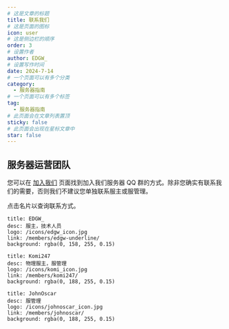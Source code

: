 ```yaml
---
# 这是文章的标题
title: 联系我们
# 这是页面的图标
icon: user
# 这是侧边栏的顺序
order: 3
# 设置作者
author: EDGW_
# 设置写作时间
date: 2024-7-14
# 一个页面可以有多个分类
category:
  - 服务器指南
# 一个页面可以有多个标签
tag:
  - 服务器指南
# 此页面会在文章列表置顶
sticky: false
# 此页面会出现在星标文章中
star: false
---
```


<!-- more -->

## 服务器运营团队

您可以在 [加入我们](./join-usb) 页面找到加入我们服务器 QQ 群的方式。除非您确实有联系我们的需要，否则我们不建议您单独联系服主或服管理。

点击名片以查询联系方式。

  ```component VPCard
  title: EDGW_
  desc: 服主，技术人员
  logo: /icons/edgw_icon.jpg
  link: /members/edgw-underline/
  background: rgba(0, 158, 255, 0.15)
  ```
  ```component VPCard
  title: Komi247
  desc: 物理服主，服管理
  logo: /icons/komi_icon.jpg
  link: /members/komi247/
  background: rgba(0, 188, 255, 0.15)
  ```
  ```component VPCard
  title: JohnOscar
  desc: 服管理
  logo: /icons/johnoscar_icon.jpg
  link: /members/johnoscar/
  background: rgba(0, 188, 255, 0.15)
  ```
